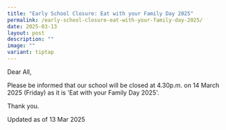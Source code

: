 ```yaml
---
title: "Early School Closure: Eat with your Family Day 2025"
permalink: /early-school-closure-eat-with-your-family-day-2025/
date: 2025-03-13
layout: post
description: ""
image: ""
variant: tiptap
---
```

<p>Dear All,</p>
<p></p>
<p>Please be informed that our school will be closed at 4.30p.m. on 14 March
2025 (Friday) as it is 'Eat with your Family Day 2025'.</p>
<p></p>
<p>Thank you.</p>
<p></p>
<p>Updated as of 13 Mar 2025</p>